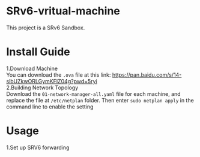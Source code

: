 # SRv6-vritual-machine
This project is a SRv6 Sandbox.
# Install Guide
1.Download Machine  
You can download the `.ova` file at this link: https://pan.baidu.com/s/14-slbUZkwORLGymKFIZ04g?pwd=5ryi  
2.Building Network Topology  
Download the `01-network-manager-all.yaml` file for each machine, and replace the file at `/etc/netplan` folder. Then enter `sudo netplan apply` in the command line to enable the setting
# Usage  
1.Set up SRV6 forwarding  
